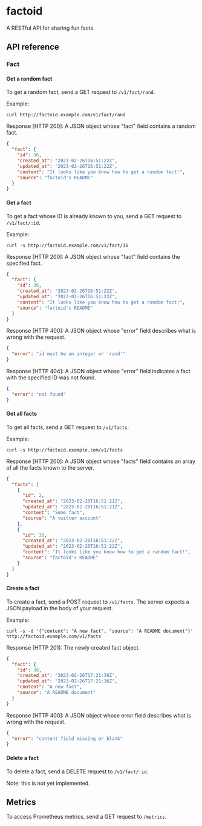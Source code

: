 # factoid

A RESTful API for sharing fun facts.

## API reference

### Fact

#### Get a random fact

To get a random fact, send a GET request to `/v1/fact/rand`.

Example:

```console
curl http://factoid.example.com/v1/fact/rand
```

Response [HTTP 200]: A JSON object whose "fact" field contains a
random fact.

```json
{
  "fact": {
    "id": 36,
    "created_at": "2023-02-26T16:51:22Z",
    "updated_at": "2023-02-26T16:51:22Z",
    "content": "It looks like you know how to get a random fact!",
    "source": "factoid's README"
  }
}
```

#### Get a fact

To get a fact whose ID is already known to you, send a GET request to `/v1/fact/:id`.

Example:

```console
curl -s http://factoid.example.com/v1/fact/36
```

Response [HTTP 200]: A JSON object whose "fact" field contains the specified
fact.

```json
{
  "fact": {
    "id": 36,
    "created_at": "2023-02-26T16:51:22Z",
    "updated_at": "2023-02-26T16:51:22Z",
    "content": "It looks like you know how to get a random fact!",
    "source": "factoid's README"
  }
}
```

Response [HTTP 400]: A JSON object whose "error" field describes what is wrong
with the request.

```json
{
  "error": "id must be an integer or 'rand'"
}
```

Response [HTTP 404]: A JSON object whose "error" field indicates a fact with
the specified ID was not found.

```json
{
  "error": "not found"
}
```

#### Get all facts

To get all facts, send a GET request to `/v1/facts`.

Example:

```console
curl -s http://factoid.example.com/v1/facts
```

Response [HTTP 200]: A JSON object whose "facts" field contains an
array of all the facts known to the server.

```json
{
  "facts": [
    {
      "id": 2,
      "created_at": "2023-02-26T16:51:21Z",
      "updated_at": "2023-02-26T16:51:21Z",
      "content": "Some fact",
      "source": "A twitter account"
    },
    {
      "id": 36,
      "created_at": "2023-02-26T16:51:22Z",
      "updated_at": "2023-02-26T16:51:22Z",
      "content": "It looks like you know how to get a random fact!",
      "source": "factoid's README"
    }
  ]
}
```

#### Create a fact

To create a fact, send a POST request to `/v1/facts`. The server expects
a JSON payload in the body of your request.

Example:

```console
curl -s -d '{"content": "A new fact", "source": "A README document"}' http://factoid.example.com/v1/facts
```

Response [HTTP 201]: The newly created fact object.

```json
{
  "fact": {
    "id": 38,
    "created_at": "2023-02-26T17:21:36Z",
    "updated_at": "2023-02-26T17:21:36Z",
    "content": "A new fact",
    "source": "A README document"
  }
}
```

Response [HTTP 400]: A JSON object whose error field describes what is
wrong with the request.

```json
{
  "error": "content field missing or blank"
}
```

#### Delete a fact

To delete a fact, send a DELETE request to `/v1/fact/:id`.

Note: this is not yet implemented.

## Metrics

To access Prometheus metrics, send a GET request to `/metrics`.
